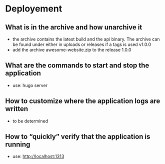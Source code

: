 # Deployement

## What is in the archive and how unarchive it

* the archive contains the latest build and the api binary.
  The archive can be found under either in uploads or releases
  if a tags is used v1.0.0
* add the archive awesome-website.zip to the release 1.0.0

## What are the commands to start and stop the application

* use: hugo server

## How to customize where the application logs are written

* to be determined

## How to “quickly” verify that the application is running

* use: <http://localhost:1313>